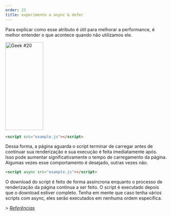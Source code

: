 ```yaml
---
order: 21
title: experimente o async & defer
---
```


Para explicar como esse atributo é útil para melhorar a performance, é melhor entender o que acontece quando não utilizamos ele.

<div class="img-left">
  <img id="geek-20" class="icos-geek" src="https://browserdiet.com/assets/img/20.png" alt="Geek #20" width="118" height="275" />
</div>

``` html
<script src="example.js"></script>
```

Dessa forma, a página aguarda o script terminar de carregar antes de continuar sua renderização e sua execução é feita imediatamente após. Isso pode aumentar significativamente o tempo de carregamento da página. Algumas vezes esse comportamento é desejado, outras vezes não.

``` html
<script async src="example.js"></script>
```

O download do script é feito de forma assíncrona enquanto o processo de renderização da página continua a ser feito. O script é executado depois que o download estiver completo. Tenha em mente que caso tenha vários scripts com async, eles  serão executados em nenhuma ordem específica.

*> [Referências](https://github.com/zenorocha/browser-diet/wiki/References#wiki-try-out-async)*
